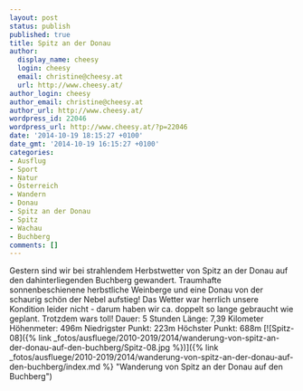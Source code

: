 ```yaml
---
layout: post
status: publish
published: true
title: Spitz an der Donau
author:
  display_name: cheesy
  login: cheesy
  email: christine@cheesy.at
  url: http://www.cheesy.at/
author_login: cheesy
author_email: christine@cheesy.at
author_url: http://www.cheesy.at/
wordpress_id: 22046
wordpress_url: http://www.cheesy.at/?p=22046
date: '2014-10-19 18:15:27 +0100'
date_gmt: '2014-10-19 16:15:27 +0100'
categories:
- Ausflug
- Sport
- Natur
- Österreich
- Wandern
- Donau
- Spitz an der Donau
- Spitz
- Wachau
- Buchberg
comments: []
---
```

Gestern sind wir bei strahlendem Herbstwetter von Spitz an der Donau auf den dahinterliegenden Buchberg gewandert. Traumhafte sonnenbeschienene herbstliche Weinberge und eine Donau von der schaurig schön der Nebel aufstieg!
Das Wetter war herrlich unsere Kondition leider nicht - darum haben wir ca. doppelt so lange gebraucht wie geplant. Trotzdem wars toll!
Dauer: 5 Stunden
Länge: 7,39 Kilometer
Höhenmeter: 496m
Niedrigster Punkt: 223m
Höchster Punkt: 688m
[![Spitz-08]({% link _fotos/ausfluege/2010-2019/2014/wanderung-von-spitz-an-der-donau-auf-den-buchberg/Spitz-08.jpg %})]({% link _fotos/ausfluege/2010-2019/2014/wanderung-von-spitz-an-der-donau-auf-den-buchberg/index.md %} "Wanderung von Spitz an der Donau auf den Buchberg")
